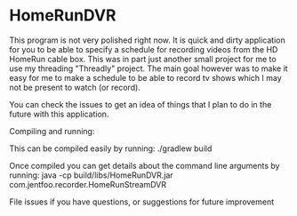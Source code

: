 # HomeRunDVR
This program is not very polished right now.  It is quick and dirty application for you to be able to specify a schedule for recording videos from the HD HomeRun cable box.  This was in part just another small project for me to use my threading "Threadly" project.  The main goal however was to make it easy for me to make a schedule to be able to record tv shows which I may not be present to watch (or record).

You can check the issues to get an idea of things that I plan to do in the future with this application.

Compiling and running:

This can be compiled easily by running: ./gradlew build

Once compiled you can get details about the command line arguments by running: java -cp build/libs/HomeRunDVR.jar com.jentfoo.recorder.HomeRunStreamDVR

File issues if you have questions, or suggestions for future improvement
